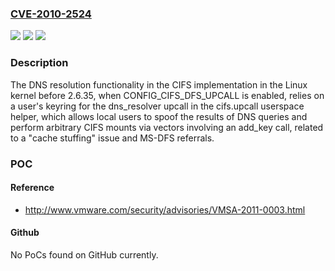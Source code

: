 ### [CVE-2010-2524](https://cve.mitre.org/cgi-bin/cvename.cgi?name=CVE-2010-2524)
![](https://img.shields.io/static/v1?label=Product&message=n%2Fa&color=blue)
![](https://img.shields.io/static/v1?label=Version&message=n%2Fa&color=blue)
![](https://img.shields.io/static/v1?label=Vulnerability&message=n%2Fa&color=brighgreen)

### Description

The DNS resolution functionality in the CIFS implementation in the Linux kernel before 2.6.35, when CONFIG_CIFS_DFS_UPCALL is enabled, relies on a user's keyring for the dns_resolver upcall in the cifs.upcall userspace helper, which allows local users to spoof the results of DNS queries and perform arbitrary CIFS mounts via vectors involving an add_key call, related to a "cache stuffing" issue and MS-DFS referrals.

### POC

#### Reference
- http://www.vmware.com/security/advisories/VMSA-2011-0003.html

#### Github
No PoCs found on GitHub currently.

